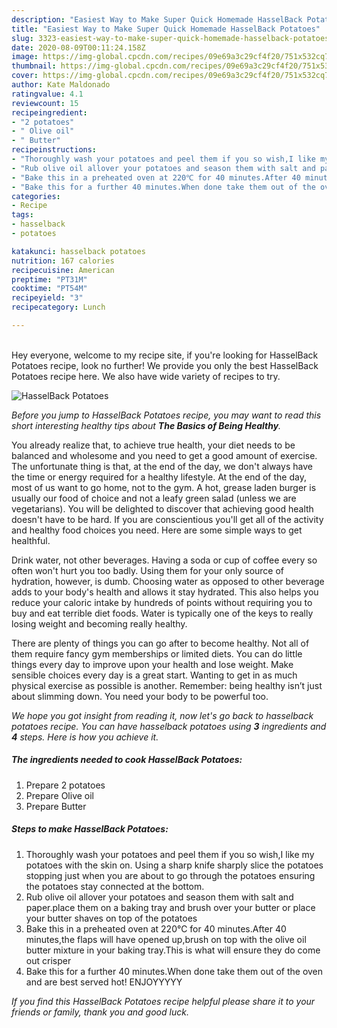 ```yaml
---
description: "Easiest Way to Make Super Quick Homemade HasselBack Potatoes"
title: "Easiest Way to Make Super Quick Homemade HasselBack Potatoes"
slug: 3323-easiest-way-to-make-super-quick-homemade-hasselback-potatoes
date: 2020-08-09T00:11:24.158Z
image: https://img-global.cpcdn.com/recipes/09e69a3c29cf4f20/751x532cq70/hasselback-potatoes-recipe-main-photo.jpg
thumbnail: https://img-global.cpcdn.com/recipes/09e69a3c29cf4f20/751x532cq70/hasselback-potatoes-recipe-main-photo.jpg
cover: https://img-global.cpcdn.com/recipes/09e69a3c29cf4f20/751x532cq70/hasselback-potatoes-recipe-main-photo.jpg
author: Kate Maldonado
ratingvalue: 4.1
reviewcount: 15
recipeingredient:
- "2 potatoes"
- " Olive oil"
- " Butter"
recipeinstructions:
- "Thoroughly wash your potatoes and peel them if you so wish,I like my potatoes with the skin on. Using a sharp knife sharply slice the potatoes stopping just when you are about to go through the potatoes ensuring the potatoes stay connected at the bottom."
- "Rub olive oil allover your potatoes and season them with salt and paper.place them on a baking tray and brush over your butter or place your butter shaves on top of the potatoes"
- "Bake this in a preheated oven at 220℃ for 40 minutes.After 40 minutes,the flaps will have opened up,brush on top with the olive oil butter mixture in your baking tray.This is what will ensure they do come out crisper"
- "Bake this for a further 40 minutes.When done take them out of the oven and are best served hot! ENJOYYYYY"
categories:
- Recipe
tags:
- hasselback
- potatoes

katakunci: hasselback potatoes 
nutrition: 167 calories
recipecuisine: American
preptime: "PT31M"
cooktime: "PT54M"
recipeyield: "3"
recipecategory: Lunch

---
```

<br>
Hey everyone, welcome to my recipe site, if you're looking for HasselBack Potatoes recipe, look no further! We provide you only the best HasselBack Potatoes recipe here. We also have wide variety of recipes to try.
<br>


![HasselBack Potatoes](https://img-global.cpcdn.com/recipes/09e69a3c29cf4f20/751x532cq70/hasselback-potatoes-recipe-main-photo.jpg)

<i>Before you jump to HasselBack Potatoes recipe, you may want to read this short interesting healthy tips about <strong>The Basics of Being Healthy</strong>.</i>

You already realize that, to achieve true health, your diet needs to be balanced and wholesome and you need to get a good amount of exercise. The unfortunate thing is that, at the end of the day, we don't always have the time or energy required for a healthy lifestyle. At the end of the day, most of us want to go home, not to the gym. A hot, grease laden burger is usually our food of choice and not a leafy green salad (unless we are vegetarians). You will be delighted to discover that achieving good health doesn't have to be hard. If you are conscientious you'll get all of the activity and healthy food choices you need. Here are some simple ways to get healthful.

Drink water, not other beverages. Having a soda or cup of coffee every so often won't hurt you too badly. Using them for your only source of hydration, however, is dumb. Choosing water as opposed to other beverage adds to your body's health and allows it stay hydrated. This also helps you reduce your caloric intake by hundreds of points without requiring you to buy and eat terrible diet foods. Water is typically one of the keys to really losing weight and becoming really healthy.

There are plenty of things you can go after to become healthy. Not all of them require fancy gym memberships or limited diets. You can do little things every day to improve upon your health and lose weight. Make sensible choices every day is a great start. Wanting to get in as much physical exercise as possible is another. Remember: being healthy isn’t just about slimming down. You need your body to be powerful too. 


<i>We hope you got insight from reading it, now let's go back to hasselback potatoes recipe. You can have hasselback potatoes using <strong>3</strong> ingredients and <strong>4</strong> steps. Here is how you achieve it.
</i>

##### The ingredients needed to cook HasselBack Potatoes:

1. Prepare 2 potatoes
1. Prepare  Olive oil
1. Prepare  Butter


##### Steps to make HasselBack Potatoes:

1. Thoroughly wash your potatoes and peel them if you so wish,I like my potatoes with the skin on. Using a sharp knife sharply slice the potatoes stopping just when you are about to go through the potatoes ensuring the potatoes stay connected at the bottom.
1. Rub olive oil allover your potatoes and season them with salt and paper.place them on a baking tray and brush over your butter or place your butter shaves on top of the potatoes
1. Bake this in a preheated oven at 220℃ for 40 minutes.After 40 minutes,the flaps will have opened up,brush on top with the olive oil butter mixture in your baking tray.This is what will ensure they do come out crisper
1. Bake this for a further 40 minutes.When done take them out of the oven and are best served hot! ENJOYYYYY


<i>If you find this HasselBack Potatoes recipe helpful please share it to your friends or family, thank you and good luck.</i>
